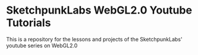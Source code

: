 # SketchpunkLabs WebGL2.0 Youtube Tutorials
This is a repository for the lessons and projects of the SketchpunkLabs' youtube series on WebGL2.0